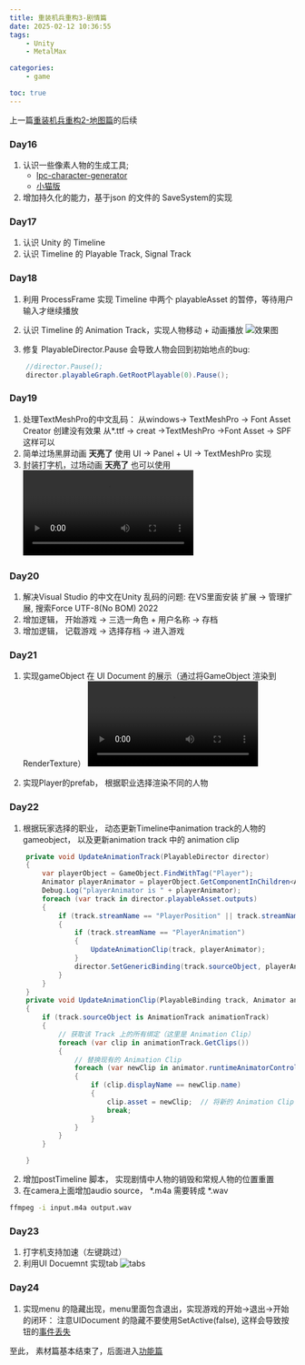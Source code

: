 ```yaml
---
title: 重装机兵重构3-剧情篇
date: 2025-02-12 10:36:55
tags:
    - Unity
    - MetalMax

categories: 
    - game 

toc: true
---
```



上一篇[重装机兵重构2-地图篇](/2025/02/08/重装机兵重构2-地图篇/)的后续



### Day16

1. 认识一些像素人物的生成工具;
    - [lpc-character-generator](https://pflat.itch.io/lpc-character-generator)
    - [小猫版](http://150.158.78.78:21422)
2. 增加持久化的能力，基于json 的文件的 SaveSystem的实现



### Day17
1. 认识 Unity 的 Timeline
2. 认识 Timeline 的 Playable Track, Signal Track


### Day18
1. 利用 ProcessFrame 实现 Timeline 中两个 playableAsset 的暂停，等待用户输入才继续播放
2. 认识 Timeline 的 Animation Track，实现人物移动 + 动画播放
![效果图](/images/timeline.png)

3. 修复 PlayableDirector.Pause 会导致人物会回到初始地点的bug:
```csharp
    //director.Pause();
    director.playableGraph.GetRootPlayable(0).Pause();
```

### Day19
1. 处理TextMeshPro的中文乱码：
    从windows-> TextMeshPro -> Font Asset Creator 创建没有效果
    从*.ttf -> creat ->TextMeshPro ->Font Asset -> SPF 这样可以
2. 简单过场黑屏动画 **天亮了** 使用 UI -> Panel + UI -> TextMeshPro 实现
3. 封装打字机，过场动画 **天亮了** 也可以使用
<video controls src="/images/mm2.mp4" title="天亮了"></video>



### Day20
1. 解决Visual Studio 的中文在Unity 乱码的问题:
    在VS里面安装 扩展 -> 管理扩展, 搜索Force UTF-8(No BOM) 2022
2. 增加逻辑， 开始游戏 -> 三选一角色 + 用户名称 -> 存档
3. 增加逻辑， 记载游戏 -> 选择存档 -> 进入游戏



### Day21
1. 实现gameObject 在 UI Document 的展示（通过将GameObject 渲染到 RenderTexture）
<video controls src="/images/mm3.mp4" title="Title"></video>

2. 实现Player的prefab， 根据职业选择渲染不同的人物


### Day22
1. 根据玩家选择的职业， 动态更新Timeline中animation track的人物的gameobject， 以及更新animation track 中的 animation clip
```csharp
    private void UpdateAnimationTrack(PlayableDirector director)
    {
        var playerObject = GameObject.FindWithTag("Player");
        Animator playerAnimator = playerObject.GetComponentInChildren<Animator>();
        Debug.Log("playerAnimator is " + playerAnimator);
        foreach (var track in director.playableAsset.outputs)
        {
            if (track.streamName == "PlayerPosition" || track.streamName == "PlayerAnimation")
            {
                if (track.streamName == "PlayerAnimation")
                {
                    UpdateAnimationClip(track, playerAnimator);
                }
                director.SetGenericBinding(track.sourceObject, playerAnimator);
            }
        }
    }
    private void UpdateAnimationClip(PlayableBinding track, Animator animator)
    {
        if (track.sourceObject is AnimationTrack animationTrack)
        {
            // 获取该 Track 上的所有绑定（这里是 Animation Clip）
            foreach (var clip in animationTrack.GetClips())
            {
                // 替换现有的 Animation Clip
                foreach (var newClip in animator.runtimeAnimatorController.animationClips)
                {
                    if (clip.displayName == newClip.name)
                    {
                        clip.asset = newClip;  // 将新的 Animation Clip 赋值给 Track
                        break;
                    }
                }
            }
        }

    }

```

2. 增加postTimeline 脚本， 实现剧情中人物的销毁和常规人物的位置重置
3. 在camera上面增加audio source， *.m4a 需要转成 *.wav
```bash
ffmpeg -i input.m4a output.wav
```



### Day23

1. 打字机支持加速（左键跳过）
2. 利用UI Docuemnt 实现tab
![tabs](/images/tab.png)


### Day24

1. 实现menu 的隐藏出现，menu里面包含退出，实现游戏的开始->退出->开始的闭环：
注意UIDocument 的隐藏不要使用SetActive(false), 这样会导致按钮的[事件丢失](https://discussions.unity.com/t/runtime-setactive-false-or-enabled-false-will-lose-event-binding/904816/3)


至此， 素材篇基本结束了，后面进入[功能篇](/2025/02/28/重装机兵重构4-功能篇/)

